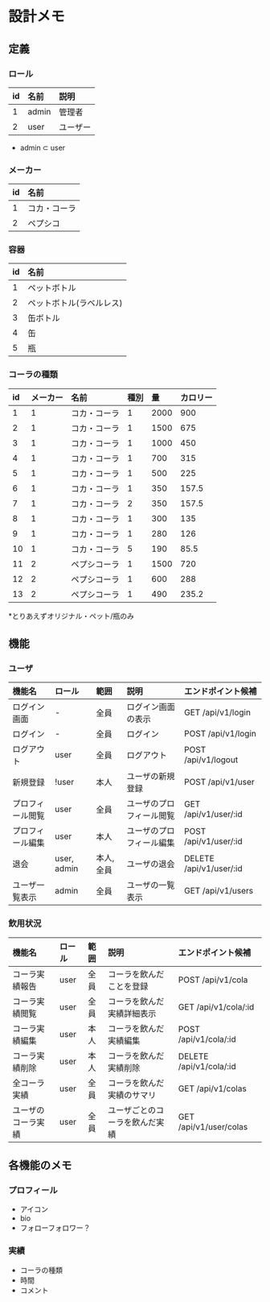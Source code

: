 # 設計メモ

## 定義

### ロール

|id|名前|説明|
|:--|:--|:--|
|1|admin|管理者|
|2|user|ユーザー|

- admin ⊂ user

### メーカー

|id|名前|
|:--|:--|
|1|コカ・コーラ|
|2|ペプシコ|

### 容器

|id|名前|
|:--|:--|
|1|ペットボトル|
|2|ペットボトル(ラベルレス)|
|3|缶ボトル|
|4|缶|
|5|瓶|

### コーラの種類

|id|メーカー|名前|種別|量|カロリー|
|:--|:--|:--|:--|:--|:--|
|1|1|コカ・コーラ|1|2000|900|
|2|1|コカ・コーラ|1|1500|675|
|3|1|コカ・コーラ|1|1000|450|
|4|1|コカ・コーラ|1|700|315|
|5|1|コカ・コーラ|1|500|225|
|6|1|コカ・コーラ|1|350|157.5|
|7|1|コカ・コーラ|2|350|157.5|
|8|1|コカ・コーラ|1|300|135|
|9|1|コカ・コーラ|1|280|126|
|10|1|コカ・コーラ|5|190|85.5|
|11|2|ペプシコーラ|1|1500|720|
|12|2|ペプシコーラ|1|600|288|
|13|2|ペプシコーラ|1|490|235.2|

*とりあえずオリジナル・ペット/瓶のみ


## 機能

### ユーザ

|機能名|ロール|範囲|説明|エンドポイント候補|
|:--|:--|:--|:--|:--|
|ログイン画面|-|全員|ログイン画面の表示|GET /api/v1/login|
|ログイン|-|全員|ログイン|POST /api/v1/login|
|ログアウト|user|全員|ログアウト|POST /api/v1/logout|
|新規登録|!user|本人|ユーザの新規登録|POST /api/v1/user|
|プロフィール閲覧|user|全員|ユーザのプロフィール閲覧|GET /api/v1/user/:id|
|プロフィール編集|user|本人|ユーザのプロフィール編集|POST /api/v1/user/:id|
|退会|user, admin|本人, 全員|ユーザの退会|DELETE /api/v1/user/:id|
|ユーザ一覧表示|admin|全員|ユーザの一覧表示|GET /api/v1/users|

### 飲用状況

|機能名|ロール|範囲|説明|エンドポイント候補|
|:--|:--|:--|:--|:--|
|コーラ実績報告|user|全員|コーラを飲んだことを登録|POST /api/v1/cola|
|コーラ実績閲覧|user|全員|コーラを飲んだ実績詳細表示|GET /api/v1/cola/:id|
|コーラ実績編集|user|本人|コーラを飲んだ実績編集|POST /api/v1/cola/:id|
|コーラ実績削除|user|本人|コーラを飲んだ実績削除|DELETE /api/v1/cola/:id|
|全コーラ実績|user|全員|コーラを飲んだ実績のサマリ|GET /api/v1/colas|
|ユーザのコーラ実績|user|全員|ユーザごとのコーラを飲んだ実績|GET /api/v1/user/colas|

## 各機能のメモ

### プロフィール

- アイコン
- bio
- フォローフォロワー？

### 実績

- コーラの種類
- 時間
- コメント

